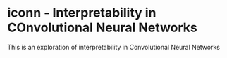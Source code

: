 # iconn - Interpretability in COnvolutional Neural Networks

This is an exploration of interpretability in Convolutional Neural Networks
